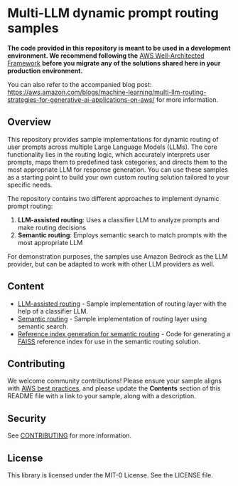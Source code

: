 # Multi-LLM dynamic prompt routing samples

**The code provided in this repository is meant to be used in a development environment. We recommend following the** [AWS Well-Architected Framework](https://aws.amazon.com/architecture/well-architected) **before you migrate any of the solutions shared here in your production environment.**

You can also refer to the accompanied blog post: https://aws.amazon.com/blogs/machine-learning/multi-llm-routing-strategies-for-generative-ai-applications-on-aws/ for more information.

## Overview

This repository provides sample implementations for dynamic routing of user prompts across multiple Large Language Models (LLMs). The core functionality lies in the routing logic, which accurately interprets user prompts, maps them to predefined task categories, and directs them to the most appropriate LLM for response generation. You can use these samples as a starting point to build your own custom routing solution tailored to your specific needs.

The repository contains two different approaches to implement dynamic prompt routing:

1. **LLM-assisted routing**: Uses a classifier LLM to analyze prompts and make routing decisions
2. **Semantic routing**: Employs semantic search to match prompts with the most appropriate LLM

For demonstration purposes, the samples use Amazon Bedrock as the LLM provider, but can be adapted to work with other LLM providers as well.

## Content

- [LLM-assisted routing](llm-assisted-router/README.md) - Sample implementation of routing layer with the help of a classifier LLM.
- [Semantic routing](semantic-router/README.md) - Sample implementation of routing layer using semantic search.
- [Reference index generation for semantic routing](generate-faiss-reference-index/README.md) - Code for generating a [FAISS](https://github.com/facebookresearch/faiss) reference index for use in the semantic routing solution.

## Contributing

We welcome community contributions! Please ensure your sample aligns with  [AWS best practices](https://aws.amazon.com/architecture/well-architected/), and please update the **Contents** section of this README file with a link to your sample, along with a description.

## Security

See [CONTRIBUTING](CONTRIBUTING.md#security-issue-notifications) for more information.

## License

This library is licensed under the MIT-0 License. See the LICENSE file.

